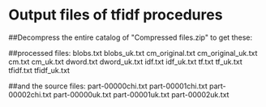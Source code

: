 # Output files of tfidf procedures

##Decompress the entire catalog of "Compressed files.zip" to get these:

##processed files:
blobs.txt
blobs_uk.txt
cm_original.txt
cm_original_uk.txt
cm.txt
cm_uk.txt
dword.txt
dword_uk.txt
idf.txt
idf_uk.txt
tf.txt
tf_uk.txt
tfidf.txt
tfidf_uk.txt

##and the source files:
part-00000chi.txt
part-00001chi.txt
part-00002chi.txt
part-00000uk.txt
part-00001uk.txt
part-00002uk.txt
